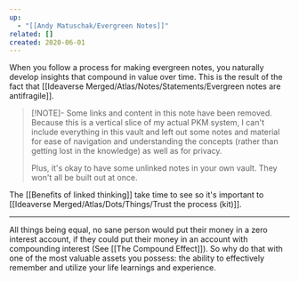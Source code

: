 ```yaml
---
up:
  - "[[Andy Matuschak/Evergreen Notes]]"
related: []
created: 2020-06-01
---
```

When you follow a process for making evergreen notes, you naturally develop insights that compound in value over time. This is the result of the fact that [[Ideaverse Merged/Atlas/Notes/Statements/Evergreen notes are antifragile]].

> [!NOTE]- Some links and content in this note have been removed.
> Because this is a vertical slice of my actual PKM system, I can't include everything in this vault and left out some notes and material for ease of navigation and understanding the concepts (rather than getting lost in the knowledge) as well as for privacy. 
>  
> Plus, it's okay to have some unlinked notes in your own vault. They won't all be built out at once.

The [[Benefits of linked thinking]] take time to see so it's important to [[Ideaverse Merged/Atlas/Dots/Things/Trust the process (kit)]]. 

---
All things being equal, no sane person would put their money in a zero interest account, if they could put their money in an account with compounding interest (See [[The Compound Effect]]). So why do that with one of the most valuable assets you possess: the ability to effectively remember and utilize your life learnings and experience. 